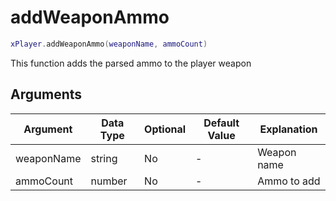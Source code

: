 # addWeaponAmmo

```lua
xPlayer.addWeaponAmmo(weaponName, ammoCount)
```

This function adds the parsed ammo to the player weapon

## Arguments

| Argument   | Data Type | Optional | Default Value | Explanation |
|------------|-----------|----------|---------------|-------------|
| weaponName | string    | No       | -             | Weapon name |
| ammoCount  | number    | No       | -             | Ammo to add |
